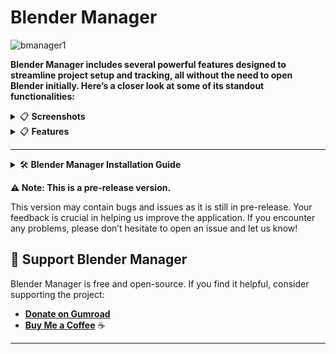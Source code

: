 # Blender Manager

![bmanager1](https://github.com/user-attachments/assets/8f9f6104-29c1-405b-b0f4-9516470f7231)


**Blender Manager includes several powerful features designed to streamline project setup and tracking, all without the need to open Blender initially. Here’s a closer look at some of its standout functionalities:**


<details>
<summary>📋 <strong>Screenshots</strong></summary>

![Screenshot 1](https://github.com/user-attachments/assets/2b12f8dd-0f75-4cbc-9e41-2e06c2e4d84f)

![Screenshot 2](https://github.com/user-attachments/assets/858fc794-03aa-4eb5-ad2a-1b7cf37e190d)

![Screenshot 3](https://github.com/user-attachments/assets/de9b55eb-8168-42fa-8e6b-e411814e5df4)

![Screenshot 4](https://github.com/user-attachments/assets/f7a2702f-5fc5-4342-9177-0732b2542ecf)

![Screenshot 5](https://github.com/user-attachments/assets/ac5dc13a-f6f0-4ef5-be29-7ee10942ed65)

![Screenshot 6](https://github.com/user-attachments/assets/6044471e-f884-4889-8bbc-8685516d2387)

![Screenshot 7](https://github.com/user-attachments/assets/3cbeb936-7237-4627-a2f5-aca87b28ba60)

![Screenshot 8](https://github.com/user-attachments/assets/dd77a7f1-e258-4784-9ae8-8adb5716a658)

![Screenshot 9](https://github.com/user-attachments/assets/26b5529a-b66a-4f06-bdf6-0dfd153ab3ae)

</details>

<details>
<summary>📋 <strong>Features</strong></summary>

### 1. **Project Time Tracking**
Blender Manager automatically tracks the time spent on each project, giving users a clear view of their work hours. This feature is integrated directly into the **Recent Projects** section, displaying the total time spent on a project. Users can monitor their productivity and get a detailed breakdown of working hours for each project, making it an excellent tool for both personal time management and client billing.

### 2. **Recent Projects Overview**
The **Recent Projects** feature provides a convenient list of previously opened Blender files, showing key details such as the project name, last opened date, and file path. Users can easily access their most recent work without manually searching through directories, enhancing workflow efficiency by allowing them to quickly resume their work from where they left off.

### 3. **Comprehensive Project Creation**
Blender Manager offers an advanced **Create Project** tool that allows users to set up their project environment without launching Blender. This includes:

- **Reference Images Setup**: Import reference images for multiple views (front, back, left, right, top, and bottom) to ensure all necessary reference materials are organized and ready for modeling.
- **Base Mesh Selection**: Choose a base mesh from a predefined list or add your own custom base meshes for a quick start with pre-configured models.
- **Scene Configuration**: Predefine scene elements such as adding a camera and lights, and configure autosave options for immediate work upon opening the project in Blender.

### 4. **Auto Update**
Includes an **Auto Update** feature, ensuring both the Blender application and Blender Manager itself are always up to date. The app automatically checks for the latest releases and offers a simple one-click update option.

### 5. **Customizable GUI**
The user interface is highly customizable. Users can choose from a variety of themes, adjust font sizes, and control the transparency of the app, allowing for a personalized and comfortable experience.

### 6. **Seamless Version Control**
Manage multiple Blender versions effortlessly. Install any version you need, switch between them, or set a specific version as the **Main Launch Version**.

### 7. **Multi-Platform Support (In Progress)**
Currently optimized for Windows, with plans to expand full compatibility to macOS and Linux in future releases.

### 8. **Addon Management**
Provides an intuitive **Addon Management** tab to handle Blender addons efficiently. Key features include:

- **Addon List Display**
- **Addon Installation and Removal**
- **Compatibility Check**
- **Search Functionality**
- **File Path Access**

### 9. **Project Management**
Offers comprehensive tools for organizing and handling Blender projects:

- **Project List Overview**
- **Quick Actions**
- **File Path Navigation**
- **Search Bar**

### 10. **Render Management**
Makes it easy to handle rendered files directly within the app:

- **Render List**
- **Preview Capability**
- **File Operations**
- **Render Notes**

### 11. **Logs Tab**
Provides real-time feedback and diagnostic information:

- **Initialization Feedback**
- **Process Tracking**
- **Error and Warning Reporting**
- **Success Messages**

### 12. **Settings Tab**
Gives users full control over the application's appearance and behavior:

- **Appearance Settings**: Themes, font customization, transparency control.
- **General Settings**: Auto update, launch on startup, run in background, addon setup, change launch folder, download chunk size multiplier.
- **Reset and Maintenance Options**: Reset all data, delete Blender versions, reset to defaults.

</details>

---

<details>
<summary>🛠️ <strong>Blender Manager Installation Guide</strong></summary>

Follow these steps to install and set up Blender Manager on your system.

---

### **Step 1: Download and Extract the ZIP File**

1. **Download the Blender Manager ZIP file**  
   📥 [**Download Latest Release**](https://github.com/verlorengest/BlenderManager/releases)

2. **Extract the ZIP file** to a location of your choice:
   - Right-click the ZIP file and select **"Extract All"** or use a tool like **WinRAR** or **7-Zip**.
   - After extraction, you’ll find a folder named **"BlenderManager"**.

---

### **Step 2: Launch Blender Manager**

1. Open the **BlenderManager** folder.
2. Double-click on **`blender_manager.exe`** to start the application.
   - If a security prompt appears, click **"Run Anyway"**.

---

### **Step 3: Setup the Blender Addon**

1. Ensure **Blender is already installed** on your system.
2. Open Blender Manager and go to the **Settings** tab.
3. Click the **"Setup Addon"** button.
   - The application will automatically detect all installed Blender versions and install the addon.
4. Wait for the process to complete. A confirmation message will appear once the addon is successfully installed.

---

### **Step 4: Verify the Addon Installation**

1. Launch **Blender**.
2. Navigate to **Edit** > **Preferences** > **Add-ons**.
3. In the search bar, type **"Blender Manager"**.
4. Ensure the addon is enabled (checkbox is checked).
5. Restart Blender for the changes to take effect.

---

### 🎉 **You're All Set!**

Blender Manager is now installed and ready to enhance your Blender workflow. Enjoy streamlined project management and efficient tool integration!

---

</details>




**⚠️ Note: This is a pre-release version.**

This version may contain bugs and issues as it is still in pre-release. Your feedback is crucial in helping us improve the application. If you encounter any problems, please don’t hesitate to open an issue and let us know!


## 💖 Support Blender Manager

Blender Manager is free and open-source. If you find it helpful, consider supporting the project:

- [**Donate on Gumroad**](https://verlorengest.gumroad.com/l/blendermanager)  
- [**Buy Me a Coffee**](https://buymeacoffee.com/verlorengest) ☕


---
